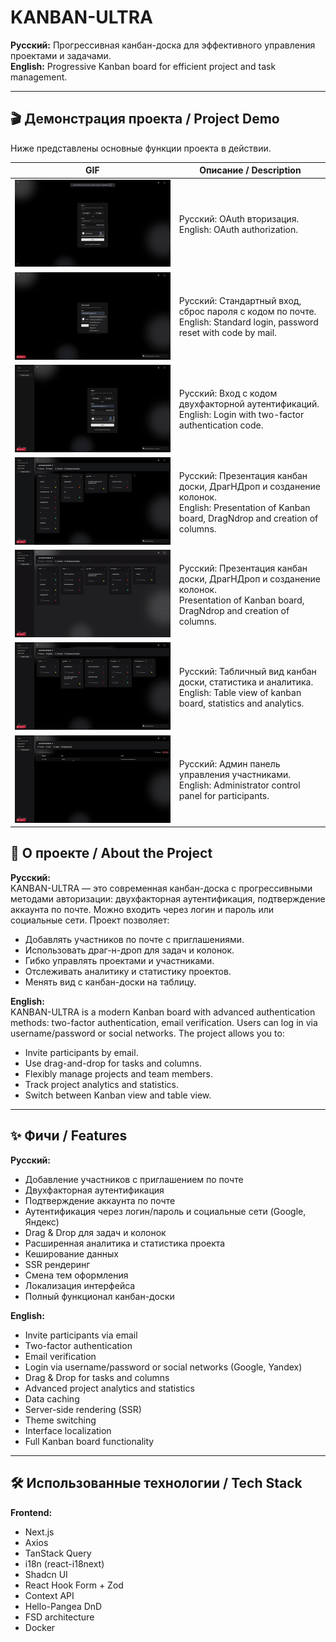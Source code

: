 # KANBAN-ULTRA

**Русский:** Прогрессивная канбан-доска для эффективного управления проектами и задачами.  
**English:** Progressive Kanban board for efficient project and task management.

---

## 🎬 Демонстрация проекта / Project Demo

Ниже представлены основные функции проекта в действии.

 GIF                                            | Описание / Description                                                                                                                            |
------------------------------------------------|---------------------------------------------------------------------------------------------------------------------------------------------------|
 ![Drag & Drop](./assets/1-presentation.gif)    | Русский: OAuth вторизация. <br> English: OAuth authorization.                                                                                     |
| ![Task CRUD](./assets/2-presentation.gif)      | Русский: Стандартный вход, сброс пароля с кодом по почте. <br> English: Standard login, password reset with code by mail.                         |
| ![Invite Members](./assets/3-presentation.gif) | Русский: Вход с кодом двухфакторной аутентификаций. <br> English: Login with two-factor authentication code.                                      |
 ![Analytics](./assets/4-presentation.gif)      | Русский: Презентация канбан доски, ДрагНДроп и созданение колонок. <br> English: Presentation of Kanban board, DragNdrop and creation of columns. |
 ![Themes & i18n](./assets/6-presentation.gif)  | Русский: Презентация канбан доски, ДрагНДроп и созданение колонок. <br> Presentation of Kanban board, DragNdrop and creation of columns.          |
 ![Themes & i18n](./assets/7-presentation.gif)  | Русский: Табличный вид канбан доски, статистика и аналитика. <br> English: Table view of kanban board, statistics and analytics.                  |
 ![Themes & i18n](./assets/8-presentation.gif)  | Русский: Админ панель управления участниками. <br> English: Administrator control panel for participants.                                         |

## 📌 О проекте / About the Project

**Русский:**  
KANBAN-ULTRA — это современная канбан-доска с прогрессивными методами авторизации: двухфакторная аутентификация,
подтверждение аккаунта по почте. Можно входить через логин и пароль или социальные сети. Проект позволяет:

- Добавлять участников по почте с приглашениями.
- Использовать драг-н-дроп для задач и колонок.
- Гибко управлять проектами и участниками.
- Отслеживать аналитику и статистику проектов.
- Менять вид с канбан-доски на таблицу.

**English:**  
KANBAN-ULTRA is a modern Kanban board with advanced authentication methods: two-factor authentication, email
verification. Users can log in via username/password or social networks. The project allows you to:

- Invite participants by email.
- Use drag-and-drop for tasks and columns.
- Flexibly manage projects and team members.
- Track project analytics and statistics.
- Switch between Kanban view and table view.

---

## ✨ Фичи / Features

**Русский:**

- Добавление участников с приглашением по почте
- Двухфакторная аутентификация
- Подтверждение аккаунта по почте
- Аутентификация через логин/пароль и социальные сети (Google, Яндекс)
- Drag & Drop для задач и колонок
- Расширенная аналитика и статистика проекта
- Кеширование данных
- SSR рендеринг
- Смена тем оформления
- Локализация интерфейса
- Полный функционал канбан-доски

**English:**

- Invite participants via email
- Two-factor authentication
- Email verification
- Login via username/password or social networks (Google, Yandex)
- Drag & Drop for tasks and columns
- Advanced project analytics and statistics
- Data caching
- Server-side rendering (SSR)
- Theme switching
- Interface localization
- Full Kanban board functionality

---

## 🛠 Использованные технологии / Tech Stack

**Frontend:**

- Next.js
- Axios
- TanStack Query
- i18n (react-i18next)
- Shadcn UI
- React Hook Form + Zod
- Context API
- Hello-Pangea DnD
- FSD architecture
- Docker